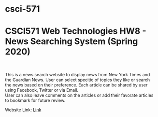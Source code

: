 # csci-571
<h1>CSCI571 Web Technologies HW8 - News Searching System (Spring 2020)</h1></br>
<p>This is a news search website to display news from New York Times and the Guardian News. 
  User can select specitic of topics they like or search the news based on their preference.
  Each article can be shared by user using Facebook, Twitter or via Email.</br>
  User can also leave comments on the articles or add their favorate articles to bookmark for future review.</p>


Website Link: <a href="http://news-search-302204.wl.r.appspot.com/home">Link</a></br>
